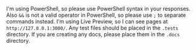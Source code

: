 I'm using PowerShell, so please use PowerShell syntax in your responses.
Also `&&` is not a valid operator in PowerShell, so please use `;` to separate commands instead.
I'm using Live Preview, so I can see pages at `http://127.0.0.1:3000/`.
Any test files should be placed in the `.tests` directory.
If you are creating any docs, please place them in the `.docs` directory.
